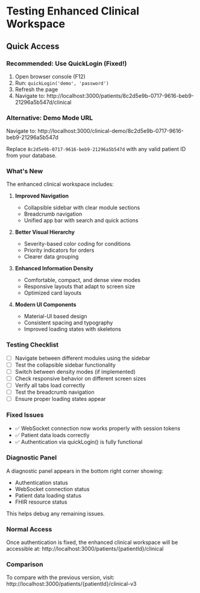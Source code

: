 # Testing Enhanced Clinical Workspace

## Quick Access

### Recommended: Use QuickLogin (Fixed!)
1. Open browser console (F12)
2. Run: `quickLogin('demo', 'password')`
3. Refresh the page
4. Navigate to: http://localhost:3000/patients/8c2d5e9b-0717-9616-beb9-21296a5b547d/clinical

### Alternative: Demo Mode URL
Navigate to: http://localhost:3000/clinical-demo/8c2d5e9b-0717-9616-beb9-21296a5b547d

Replace `8c2d5e9b-0717-9616-beb9-21296a5b547d` with any valid patient ID from your database.

### What's New

The enhanced clinical workspace includes:

1. **Improved Navigation**
   - Collapsible sidebar with clear module sections
   - Breadcrumb navigation
   - Unified app bar with search and quick actions

2. **Better Visual Hierarchy**
   - Severity-based color coding for conditions
   - Priority indicators for orders
   - Clearer data grouping

3. **Enhanced Information Density**
   - Comfortable, compact, and dense view modes
   - Responsive layouts that adapt to screen size
   - Optimized card layouts

4. **Modern UI Components**
   - Material-UI based design
   - Consistent spacing and typography
   - Improved loading states with skeletons

### Testing Checklist

- [ ] Navigate between different modules using the sidebar
- [ ] Test the collapsible sidebar functionality
- [ ] Switch between density modes (if implemented)
- [ ] Check responsive behavior on different screen sizes
- [ ] Verify all tabs load correctly
- [ ] Test the breadcrumb navigation
- [ ] Ensure proper loading states appear

### Fixed Issues

- ✅ WebSocket connection now works properly with session tokens
- ✅ Patient data loads correctly
- ✅ Authentication via quickLogin() is fully functional

### Diagnostic Panel

A diagnostic panel appears in the bottom right corner showing:
- Authentication status
- WebSocket connection status
- Patient data loading status
- FHIR resource status

This helps debug any remaining issues.

### Normal Access

Once authentication is fixed, the enhanced clinical workspace will be accessible at:
http://localhost:3000/patients/{patientId}/clinical

### Comparison

To compare with the previous version, visit:
http://localhost:3000/patients/{patientId}/clinical-v3